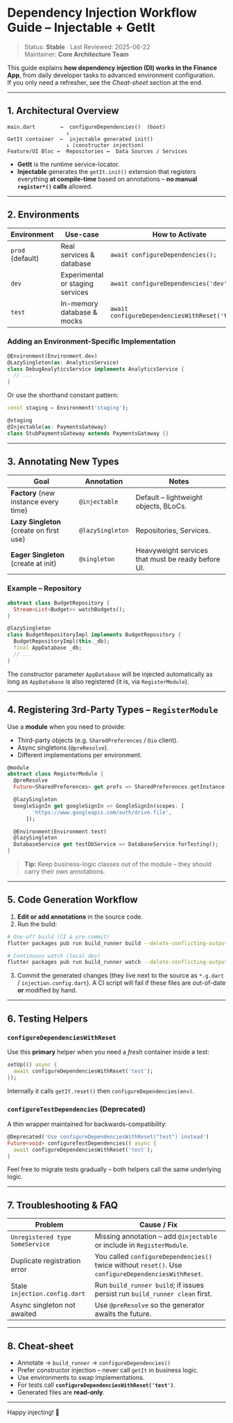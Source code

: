 # Dependency Injection Workflow Guide – Injectable + GetIt

> Status: **Stable** · Last Reviewed: 2025-06-22  
> Maintainer: **Core Architecture Team**

This guide explains **how dependency injection (DI) works in the Finance App**,
from daily developer tasks to advanced environment configuration.  
If you only need a refresher, see the *Cheat-sheet* section at the end.

---

## 1. Architectural Overview

```
main.dart        →  configureDependencies()  (boot)          
                   ↓
GetIt container  ←  injectable generated init()              
                   ↓ (constructor injection)
Feature/UI Bloc ↔  Repositories ↔  Data Sources / Services
```

* **GetIt** is the runtime service-locator.
* **Injectable** generates the `getIt.init()` extension that registers
  everything **at compile-time** based on annotations – **no manual
  `register*()` calls** allowed.

---

## 2. Environments

Environment | Use-case | How to Activate
---|---|---
`prod` (default) | Real services & database | `await configureDependencies();`
`dev`            | Experimental or staging services | `await configureDependencies('dev');`
`test`           | In-memory database & mocks | `await configureDependenciesWithReset('test');`

### Adding an Environment-Specific Implementation

```dart
@Environment(Environment.dev)
@LazySingleton(as: AnalyticsService)
class DebugAnalyticsService implements AnalyticsService {
  // ...
}
```

Or use the shorthand constant pattern:

```dart
const staging = Environment('staging');

@staging
@Injectable(as: PaymentsGateway)
class StubPaymentsGateway extends PaymentsGateway {}
```

---

## 3. Annotating New Types

| Goal | Annotation | Notes |
| --- | --- | --- |
| **Factory** (new instance every time) | `@injectable` | Default – lightweight objects, BLoCs. |
| **Lazy Singleton** (create on first use) | `@lazySingleton` | Repositories, Services. |
| **Eager Singleton** (create at init) | `@singleton` | Heavyweight services that must be ready before UI. |

### Example – Repository

```dart
abstract class BudgetRepository {
  Stream<List<Budget>> watchBudgets();
}

@lazySingleton
class BudgetRepositoryImpl implements BudgetRepository {
  BudgetRepositoryImpl(this._db);
  final AppDatabase _db;
  // ...
}
```

The constructor parameter `AppDatabase` will be injected automatically as long
as `AppDatabase` is also registered (it is, via `RegisterModule`).

---

## 4. Registering 3rd-Party Types – `RegisterModule`

Use a **module** when you need to provide:

* Third-party objects (e.g. `SharedPreferences` / `Dio` client).
* Async singletons (`@preResolve`).
* Different implementations per environment.

```dart
@module
abstract class RegisterModule {
  @preResolve
  Future<SharedPreferences> get prefs => SharedPreferences.getInstance();

  @lazySingleton
  GoogleSignIn get googleSignIn => GoogleSignIn(scopes: [
        'https://www.googleapis.com/auth/drive.file',
      ]);

  @Environment(Environment.test)
  @lazySingleton
  DatabaseService get testDbService => DatabaseService.forTesting();
}
```

> **Tip:** Keep business-logic classes *out* of the module – they should carry
> their own annotations.

---

## 5. Code Generation Workflow

1. **Edit or add annotations** in the source code.
2. Run the build:

```bash
# One-off build (CI & pre-commit)
flutter packages pub run build_runner build --delete-conflicting-outputs

# Continuous watch (local dev)
flutter packages pub run build_runner watch --delete-conflicting-outputs
```

3. Commit the generated changes (they live next to the source as
   `*.g.dart` / `injection.config.dart`). A CI script will fail if these files
   are out-of-date **or** modified by hand.

---

## 6. Testing Helpers

### `configureDependenciesWithReset`

Use this **primary** helper when you need a _fresh_ container inside a test:

```dart
setUp(() async {
  await configureDependenciesWithReset('test');
});
```

Internally it calls `getIt.reset()` then `configureDependencies(env)`.

### `configureTestDependencies` (Deprecated)

A thin wrapper maintained for backwards-compatibility:

```dart
@Deprecated('Use configureDependenciesWithReset("test") instead')
Future<void> configureTestDependencies() async {
  await configureDependenciesWithReset('test');
}
```

Feel free to migrate tests gradually – both helpers call the same underlying
logic.

---

## 7. Troubleshooting & FAQ

| Problem | Cause / Fix |
| --- | --- |
| `Unregistered type SomeService` | Missing annotation – add `@injectable` or include in `RegisterModule`. |
| Duplicate registration error | You called `configureDependencies()` twice without `reset()`. Use `configureDependenciesWithReset`. |
| Stale `injection.config.dart` | Run `build_runner build`; if issues persist run `build_runner clean` first. |
| Async singleton not awaited | Use `@preResolve` so the generator awaits the future. |

---

## 8. Cheat-sheet

* Annotate → `build_runner` → `configureDependencies()`
* Prefer constructor injection – never call `getIt` in business logic.
* Use environments to swap implementations.
* For tests call **`configureDependenciesWithReset('test')`**.
* Generated files are **read-only**.

---

Happy injecting! 🔌 